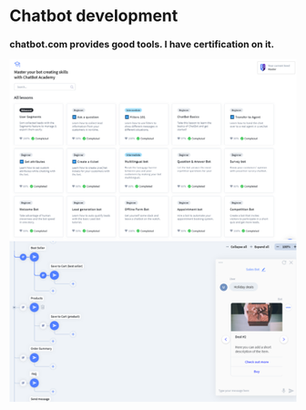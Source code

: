 # Chatbot development

### chatbot.com provides good tools. I have certification on it.

![](/chatbot/readme/chatbot_master.png)
![](/chatbot/readme/sales_bot.png)
